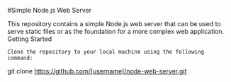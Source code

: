 
#Simple Node.js Web Server

This repository contains a simple Node.js web server that can be used to serve static files or as the foundation for a more complex web application.
Getting Started

    Clone the repository to your local machine using the following command:

git clone https://github.com/[username]/node-web-server.git
